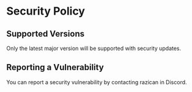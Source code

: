 # Security Policy

## Supported Versions

Only the latest major version will be supported with security updates.

## Reporting a Vulnerability

You can report a security vulnerability by contacting razican in Discord.
